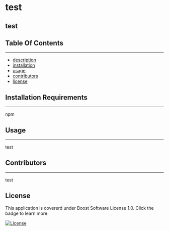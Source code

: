 # test
test
 --- 
## Table Of Contents 
 ---- 
 - [description](#description)
 - [installation](#installation)
 - [usage](#usage)
 - [contributors](#contributors)
 - [license](#license)

## Installation Requirements
  ---- 
 npm

 ## Usage
  ---- 
 test
## Contributors
  ---- 
 test
## License
 This application is covererd under Boost Software License 1.0. Click the badge to learn more. 

 [![License](https://img.shields.io/badge/License-Boost_1.0-lightblue.svg)](https://www.boost.org/LICENSE_1_0.txt)